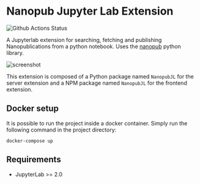 # Nanopub Jupyter Lab Extension

![Github Actions Status](https://github.com/fair-workflows/NanopubJL/workflows/Build/badge.svg)


A Jupyterlab extension for searching, fetching and publishing Nanopublications from a python notebook. Uses the [nanopub](https://github.com/fair-workflows/nanopub) python library.

![screenshot](https://github.com/fair-workflows/NanopubJL/blob/master/nanopubJLexample.gif "Screenshot")

This extension is composed of a Python package named `NanopubJL`
for the server extension and a NPM package named `NanopubJL`
for the frontend extension.

## Docker setup
It is possible to run the project inside a docker container. Simply run the following command in the project directory:

```shell script
docker-compose up
```

## Requirements

* JupyterLab >= 2.0
